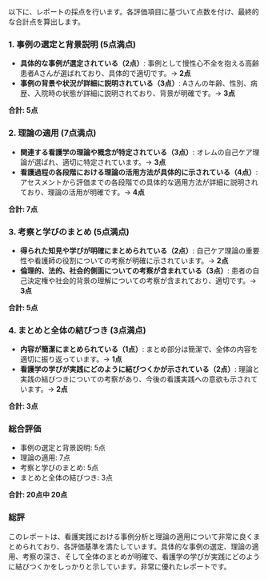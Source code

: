 以下に、レポートの採点を行います。各評価項目に基づいて点数を付け、最終的な合計点を算出します。

### 1. 事例の選定と背景説明 (5点満点)
- **具体的な事例が選定されている（2点）**: 事例として慢性心不全を抱える高齢患者Aさんが選ばれており、具体的で適切です。→ **2点**
- **事例の背景や状況が詳細に説明されている（3点）**: Aさんの年齢、性別、病歴、入院時の状態が詳細に説明されており、背景が明確です。→ **3点**

**合計: 5点**

### 2. 理論の適用 (7点満点)
- **関連する看護学の理論や概念が特定されている（3点）**: オレムの自己ケア理論が選ばれ、適切に特定されています。→ **3点**
- **看護過程の各段階における理論の活用方法が具体的に示されている（4点）**: アセスメントから評価までの各段階での具体的な適用方法が詳細に説明されており、理論の活用が明確です。→ **4点**

**合計: 7点**

### 3. 考察と学びのまとめ (5点満点)
- **得られた知見や学びが明確にまとめられている（2点）**: 自己ケア理論の重要性や看護師の役割についての考察が明確に示されています。→ **2点**
- **倫理的、法的、社会的側面についての考察が含まれている（3点）**: 患者の自己決定権や社会的背景の理解についての考察が含まれており、適切です。→ **3点**

**合計: 5点**

### 4. まとめと全体の結びつき (3点満点)
- **内容が簡潔にまとめられている（1点）**: まとめ部分は簡潔で、全体の内容を適切に振り返っています。→ **1点**
- **看護学の学びが実践にどのように結びつくかが示されている（2点）**: 理論と実践の結びつきについての考察があり、今後の看護実践への意欲も示されています。→ **2点**

**合計: 3点**

### 総合評価
- 事例の選定と背景説明: 5点
- 理論の適用: 7点
- 考察と学びのまとめ: 5点
- まとめと全体の結びつき: 3点

**合計: 20点中 20点**

### 総評
このレポートは、看護実践における事例分析と理論の適用について非常に良くまとめられており、各評価基準を満たしています。具体的な事例の選定、理論の適用、考察の深さ、そして全体のまとめが明確で、看護学の学びが実践にどのように結びつくかをしっかりと示しています。非常に優れたレポートです。